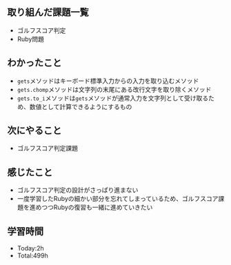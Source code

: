 ## 取り組んだ課題一覧
- ゴルフスコア判定
- Ruby問題

## わかったこと
- `gets`メソッドはキーボード標準入力からの入力を取り込むメソッド
- `gets.chomp`メソッドは文字列の末尾にある改行文字を取り除くメソッド
- `gets.to_i`メソッドは`gets`メソッドが通常入力を文字列として受け取るため、数値として計算できるようにするもの
  
## 次にやること
- ゴルフスコア判定課題

## 感じたこと
- ゴルフスコア判定の設計がさっぱり進まない
- 一度学習したRubyの細かい部分を忘れてしまっているため、ゴルフスコア課題を進めつつRubyの復習も一緒に進めていきたい
  
## 学習時間
- Today:2h
- Total:499h
 
